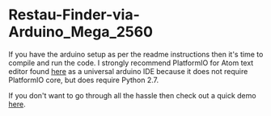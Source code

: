 # Restau-Finder-via-Arduino_Mega_2560

If you have the arduino setup as per the readme instructions then it's time to compile and run the code. I strongly recommend PlatformIO for Atom text editor found [here](http://docs.platformio.org/en/latest/ide/atom.html#ide-atom) as a universal arduino IDE because it does not require PlatformIO core, but does require Python 2.7.

If you don't want to go through all the hassle then check out a quick demo [here](https://photos.app.goo.gl/LYiSm73A4XW8SN3b2).

